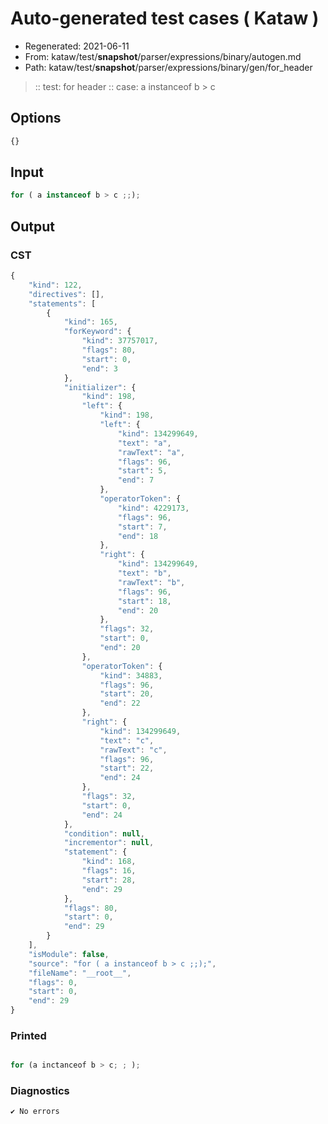 # Auto-generated test cases ( Kataw )
- Regenerated: 2021-06-11
- From: kataw/test/__snapshot__/parser/expressions/binary/autogen.md
- Path: kataw/test/__snapshot__/parser/expressions/binary/gen/for_header
> :: test: for header
> :: case: a instanceof b > c
## Options

`````js
{}
`````
## Input

`````js
for ( a instanceof b > c ;;);
`````
## Output

### CST

```javascript
{
    "kind": 122,
    "directives": [],
    "statements": [
        {
            "kind": 165,
            "forKeyword": {
                "kind": 37757017,
                "flags": 80,
                "start": 0,
                "end": 3
            },
            "initializer": {
                "kind": 198,
                "left": {
                    "kind": 198,
                    "left": {
                        "kind": 134299649,
                        "text": "a",
                        "rawText": "a",
                        "flags": 96,
                        "start": 5,
                        "end": 7
                    },
                    "operatorToken": {
                        "kind": 4229173,
                        "flags": 96,
                        "start": 7,
                        "end": 18
                    },
                    "right": {
                        "kind": 134299649,
                        "text": "b",
                        "rawText": "b",
                        "flags": 96,
                        "start": 18,
                        "end": 20
                    },
                    "flags": 32,
                    "start": 0,
                    "end": 20
                },
                "operatorToken": {
                    "kind": 34883,
                    "flags": 96,
                    "start": 20,
                    "end": 22
                },
                "right": {
                    "kind": 134299649,
                    "text": "c",
                    "rawText": "c",
                    "flags": 96,
                    "start": 22,
                    "end": 24
                },
                "flags": 32,
                "start": 0,
                "end": 24
            },
            "condition": null,
            "incrementor": null,
            "statement": {
                "kind": 168,
                "flags": 16,
                "start": 28,
                "end": 29
            },
            "flags": 80,
            "start": 0,
            "end": 29
        }
    ],
    "isModule": false,
    "source": "for ( a instanceof b > c ;;);",
    "fileName": "__root__",
    "flags": 0,
    "start": 0,
    "end": 29
}
```

### Printed

```javascript

for (a inctanceof b > c; ; );
```

### Diagnostics

```javascript
✔ No errors
```

